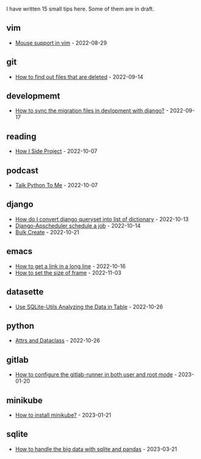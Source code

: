 I have written <!-- count starts -->15<!-- count ends --> small tips here. Some of them are in draft.

<!-- index starts -->
## vim

* [Mouse support in vim](https://github.com/stefanzweig/scratch/blob/main/vim/mouse-support-in-vim.md) - 2022-08-29

## git

* [How to find out files that are deleted](https://github.com/stefanzweig/scratch/blob/main/git/how-to-find-out-deleted-file.md) - 2022-09-14

## developmemt

* [How to sync the migration files in devlopment with django?](https://github.com/stefanzweig/scratch/blob/main/developmemt/how-to-sync-migrations-in-django.md) - 2022-09-17

## reading

* [How I Side Project](https://github.com/stefanzweig/scratch/blob/main/reading/how-i-side-project.md) - 2022-10-07

## podcast

* [Talk Python To Me](https://github.com/stefanzweig/scratch/blob/main/podcast/talk-python-to-me.md) - 2022-10-07

## django

* [How do I convert django queryset into list of dictionary](https://github.com/stefanzweig/scratch/blob/main/django/how-do-i-convert-django-queryset-into-list-of-dict.md) - 2022-10-13
* [Django-Apscheduler schedule a job](https://github.com/stefanzweig/scratch/blob/main/django/apscheduler.md) - 2022-10-14
* [Bulk Create](https://github.com/stefanzweig/scratch/blob/main/django/bulk_create.md) - 2022-10-21

## emacs

* [How to get a link in a long line](https://github.com/stefanzweig/scratch/blob/main/emacs/get-structural-href-link-in-long-line.md) - 2022-10-16
* [How to set the size of frame](https://github.com/stefanzweig/scratch/blob/main/emacs/set-frame-size.md) - 2022-11-03

## datasette

* [Use SQLite-Utils Analyzing the Data in Table](https://github.com/stefanzweig/scratch/blob/main/datasette/sqlite-utils-in-memory.md) - 2022-10-26

## python

* [Attrs and Dataclass](https://github.com/stefanzweig/scratch/blob/main/python/attrs-and-dataclass.md) - 2022-10-26

## gitlab

* [How to configure the gitlab-runner in both user and root mode](https://github.com/stefanzweig/scratch/blob/main/gitlab/gitlab-runner-tips.md) - 2023-01-20

## minikube

* [How to install minikube?](https://github.com/stefanzweig/scratch/blob/main/minikube/setup-minikube-env.md) - 2023-01-21

## sqlite

* [How to handle the big data with sqlite and pandas](https://github.com/stefanzweig/scratch/blob/main/sqlite/big_data.md) - 2023-03-21
<!-- index ends -->
